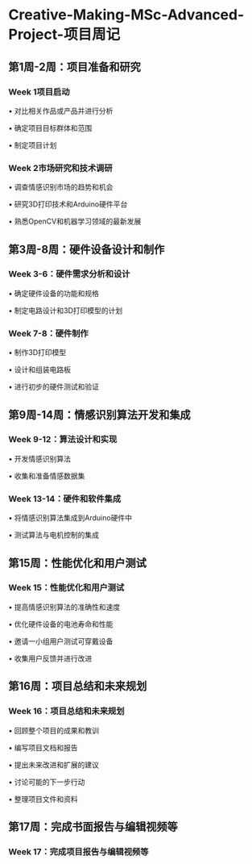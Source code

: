 # Creative-Making-MSc-Advanced-Project-项目周记

## 第1周-2周：项目准备和研究

### Week 1项目启动

•	对比相关作品或产品并进行分析

•	确定项目目标群体和范围

•	制定项目计划

### Week 2市场研究和技术调研

•	调查情感识别市场的趋势和机会

•	研究3D打印技术和Arduino硬件平台

•	熟悉OpenCV和机器学习领域的最新发展

## 第3周-8周：硬件设备设计和制作

### Week 3-6：硬件需求分析和设计

•	确定硬件设备的功能和规格

•	制定电路设计和3D打印模型的计划

### Week 7-8：硬件制作

•	制作3D打印模型

•	设计和组装电路板

•	进行初步的硬件测试和验证

## 第9周-14周：情感识别算法开发和集成

### Week 9-12：算法设计和实现

•	开发情感识别算法

•	收集和准备情感数据集

### Week 13-14：硬件和软件集成

•	将情感识别算法集成到Arduino硬件中

•	测试算法与电机控制的集成

## 第15周：性能优化和用户测试

### Week 15：性能优化和用户测试

•	提高情感识别算法的准确性和速度

•	优化硬件设备的电池寿命和性能

•	邀请一小组用户测试可穿戴设备

•	收集用户反馈并进行改进

## 第16周：项目总结和未来规划

### Week 16：项目总结和未来规划

•	回顾整个项目的成果和教训

•	编写项目文档和报告

•	提出未来改进和扩展的建议

•	讨论可能的下一步行动

•	整理项目文件和资料

## 第17周：完成书面报告与编辑视频等

### Week 17：完成项目报告与编辑视频等
